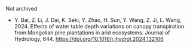 Not archived

- Y. Bai, Z. Li, J. Dai, K. Seki, Y. Zhao, H. Sun, Y. Wang, Z. Ji, L. Wang, 2024. Effects of water table depth variations on canopy transpiration from Mongolian pine plantations in arid ecosystems. Journal of Hydrology, 644. https://doi.org/10.1016/j.jhydrol.2024.132106
